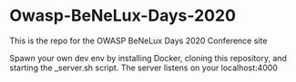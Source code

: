 # Owasp-BeNeLux-Days-2020
This is the repo for the OWASP BeNeLux Days 2020 Conference site

Spawn your own dev env by installing Docker, cloning this repository, and starting the _server.sh script.
The server listens on your localhost:4000

